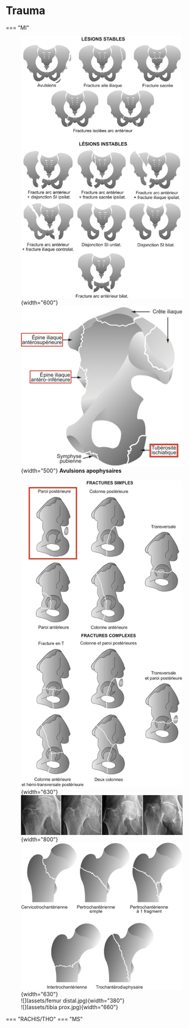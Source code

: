 # Trauma

=== "MI"
    <figure markdown="span">
        ![](assets/bassin.jpg){width="600"}  
        ![](assets/avulsions.jpg){width="500"}
        **Avulsions apophysaires**  
        </br>
        ![](assets/acetabulum.jpg){width="630"}  
        ![](assets/Garden.jpg){width="800"}  
        ![](assets/pertroch.jpg){width="630"}  
        ![](assets/femur distal.jpg){width="380"}  
        ![](assets/tibia prox.jpg){width="660"}   
    </figure>
=== "RACHIS/THO"
=== "MS"

